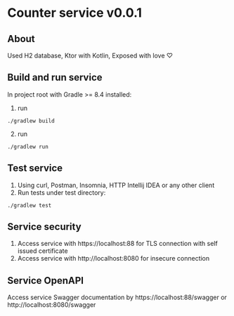 # Counter service v0.0.1

## About
Used H2 database, Ktor with Kotlin, Exposed with love ♡

## Build and run service

In project root with Gradle >= 8.4 installed:

1) run 
```shell
./gradlew build
```
2) run
```shell
./gradlew run
```

## Test service
1) Using curl, Postman, Insomnia, HTTP Intellij IDEA or any other client
2) Run tests under test directory:
```shell
./gradlew test
```

## Service security
1) Access service with https://localhost:88 for TLS connection with self issued certificate
2) Access service with http://localhost:8080 for insecure connection

## Service OpenAPI
Access service Swagger documentation by https://localhost:88/swagger or http://localhost:8080/swagger